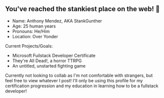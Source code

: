 ## You've reached the stankiest place on the web! 🐧

- Name: Anthony Mendez, AKA StankGunther
- Age: 25 human years
- Pronouns: He/Him
- Location: Over Yonder

Current Projects/Goals:

- Microsoft Fuilstack Developer Certificate
- They're All Dead!, a horror TTRPG
- An untitled, unstarted fighting game

Currently not looking to collab as I'm not comfortable with strangers, but feel free to view whatever I post! I'll only be using this profile for my certification progression and my education in learning how to be a fullstack developer!

<!--
**StankGunther/StankGunther** is a ✨ _special_ ✨ repository because its `README.md` (this file) appears on your GitHub profile.

Here are some ideas to get you started:

- 🔭 I’m currently working on ...
- 🌱 I’m currently learning ...
- 👯 I’m looking to collaborate on ...
- 🤔 I’m looking for help with ...
- 💬 Ask me about ...
- 📫 How to reach me: ...
- 😄 Pronouns: ...
- ⚡ Fun fact: ...
-->
